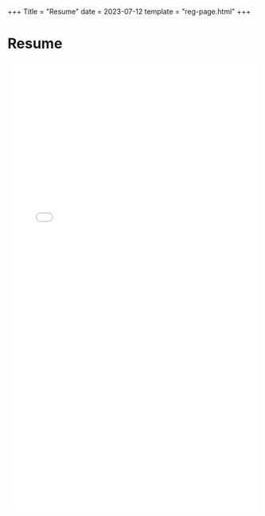 +++
Title = "Resume"
date = 2023-07-12
template = "reg-page.html"
+++

# Resume


<iframe src="/pdf/AKMijares_Resume.pdf" frameborder="0"
width="100%" height="900"></iframe>

